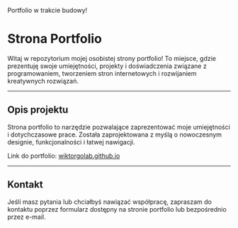 Portfolio w trakcie budowy!

# Strona Portfolio

Witaj w repozytorium mojej osobistej strony portfolio! To miejsce, gdzie prezentuję swoje umiejętności, projekty i doświadczenia związane z programowaniem, tworzeniem stron internetowych i rozwijaniem kreatywnych rozwiązań.

---

## Opis projektu

Strona portfolio to narzędzie pozwalające zaprezentować moje umiejętności i dotychczasowe prace. Została zaprojektowana z myślą o nowoczesnym designie, funkcjonalności i łatwej nawigacji. 

Link do portfolio: [wiktorgolab.github.io](https://wiktorgolab.github.io)

---

## Kontakt

Jeśli masz pytania lub chciałbyś nawiązać współpracę, zapraszam do kontaktu poprzez formularz dostępny na stronie portfolio lub bezpośrednio przez e-mail. 

